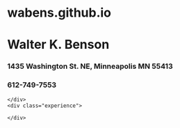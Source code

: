 # wabens.github.io
<head>

</head>
<html>
  <body>
    <div class="who">
      <h1>Walter K. Benson</h1>
      <h3>1435 Washington St. NE, Minneapolis MN 55413</h3>
      <h3>612-749-7553</h3>
    </div>
    <div class="education">
      
    </div>
    <div class="experience">
      
    </div>
  </body>
</html>
